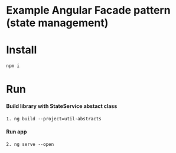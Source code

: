 # Example Angular Facade pattern (state management)

# Install
`npm i`

# Run

#### Build library with StateService abstact class
`1. ng build --project=util-abstracts`


#### Run app
`2. ng serve --open`
